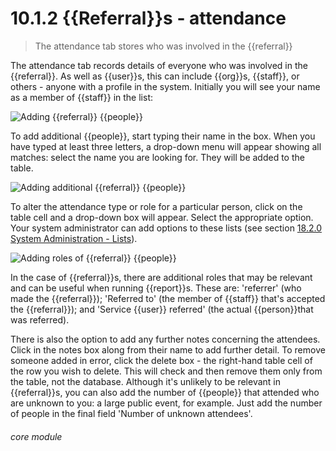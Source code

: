 # 10.1.2    {{Referral}}s - attendance

> The attendance tab stores who was involved in the {{referral}} 

The attendance tab records details of everyone who was involved in the {{referral}}. As well as {{user}}s, this can include {{org}}s, {{staff}}, or others - anyone with a profile in the system. Initially you will see your name as a member of {{staff}} in the list: 

![Adding {{referral}} {{people}}]({{imgpath}}194a.png)

To add additional {{people}}, start typing their name in the box. When you have typed at least three letters, a drop-down menu will appear showing all matches: select the name you are looking for. They will be added to the table. 

![Adding additional {{referral}} {{people}}]({{imgpath}}194b.png)

To alter the attendance type or role for a particular person, click on the table cell and a drop-down box will appear. Select the appropriate option. Your system administrator can add options to these lists (see section [18.2.0  System Administration - Lists](/help/index/v/{{version}}/p/18.2.0)). 

![Adding roles of {{referral}} {{people}}]({{imgpath}}194c.png)

In the case of {{referral}}s, there are additional roles that may be relevant and can be useful when running {{report}}s. These are: 'referrer' (who made the {{referral}}); 'Referred to' (the member of {{staff}} that's accepted the {{referral}}); and 'Service {{user}} referred' (the actual {{person}}that was referred). 

There is also the option to add any further notes concerning the attendees. Click in the notes box along from their name to add further detail. To remove someone added in error, click the delete box - the right-hand table cell of the row you wish to delete. This will check and then remove them only from the table, not the database. Although it's unlikely to be relevant in {{referral}}s, you can also add the number of {{people}} that attended who are unknown to you: a large public event, for example. Just add the number of people in the final field 'Number of unknown attendees'. 

###### core module

